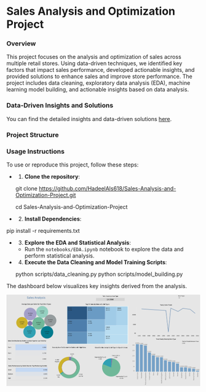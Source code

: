 
# **Sales Analysis and Optimization Project**

### **Overview**
This project focuses on the analysis and optimization of sales across multiple retail stores. Using data-driven techniques, we identified key factors that impact sales performance, developed actionable insights, and provided solutions to enhance sales and improve store performance. The project includes data cleaning, exploratory data analysis (EDA), machine learning model building, and actionable insights based on data analysis.

### **Data-Driven Insights and Solutions**
You can find the detailed insights and data-driven solutions [here](documents/Data_driven_solution/Insights.md).


### **Project Structure**



### **Usage Instructions**

To use or reproduce this project, follow these steps:

* 1. **Clone the repository**:

   git clone https://github.com/HadeelAls618/Sales-Analysis-and-Optimization-Project.git

   cd Sales-Analysis-and-Optimization-Project

* 2. **Install Dependencies**:

pip install -r requirements.txt


* 3. **Explore the EDA and Statistical Analysis**:
   - Run the `notebooks/EDA.ipynb` notebook to explore the data and perform statistical analysis.

* 4. **Execute the Data Cleaning and Model Training Scripts**:
   
   python scripts/data_cleaning.py
   python scripts/model_building.py


The dashboard below visualizes key insights derived from the analysis.

![Alt text](https://github.com/HadeelAls618/Sales-Analysis-and-Optimization-Project/blob/main/documents/Dashboard/sales_dashbored.png)




